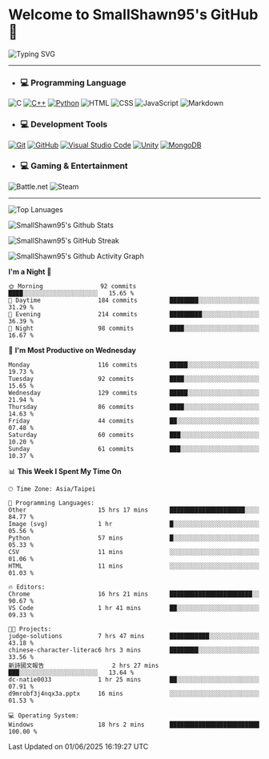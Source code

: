 # Welcome to SmallShawn95's GitHub 👋

![Typing SVG](https://readme-typing-svg.demolab.com/?lines=print("Hello,+world!");printf("Hello,+world!");cout+<<+"Hello,+world!";console.log("Hello,+world!")&center=true&vCenter=true&size=22&random=true)

***
<!-- https://shields.io/, https://simpleicons.org/ -->
* ### 💻 Programming Language
![C](https://img.shields.io/badge/-C-A8B9CC?style=flat-square&logo=c&logoColor=white)
[![C++](https://img.shields.io/badge/-C++-00599C?style=flat-square&logo=cplusplus)](https://cplusplus.com/)
[![Python](https://img.shields.io/badge/-Python-3776AB?style=flat-square&logo=python&logoColor=white)](https://www.python.org/)
![HTML](https://img.shields.io/badge/-HTML-E34F26?style=flat-square&logo=html5&logoColor=white)
![CSS](https://img.shields.io/badge/-CSS-1572B6?style=flat-square&logo=css3)
![JavaScript](https://img.shields.io/badge/-JavaScript-F7DF1E?style=flat-square&logo=javascript&logoColor=white)
![Markdown](https://img.shields.io/badge/-Markdown-000000?style=flat-square&logo=markdown)
* ### 💻 Development Tools
[![Git](https://img.shields.io/badge/-Git-f05032?style=flat-square&logo=git&logoColor=white)](https://git-scm.com/)
[![GitHub](https://img.shields.io/badge/-GitHub-181717?style=flat-square&logo=github)](https://github.com/)
[![Visual Studio Code](https://img.shields.io/badge/-Visual%20Studio%20Code-007ACC?style=flat-square&logo=visualstudiocode)](https://code.visualstudio.com/)
[![Unity](https://img.shields.io/badge/-Unity-000000?style=flat-square&logo=unity)](https://unity.com/)
[![MongoDB](https://img.shields.io/badge/-MongoDB-47A248?style=flat-square&logo=mongodb&logoColor=white)](https://www.mongodb.com/)
* ### 💻 Gaming & Entertainment
![Battle.net](https://img.shields.io/badge/-Battle.net-4381C3?style=flat-square&logo=battledotnet&logoColor=white)
![Steam](https://img.shields.io/badge/-Steam-000000?style=flat-square&logo=steam)
***

<!-- ![GitHub User's Stars](https://img.shields.io/github/stars/smallshawn95?color=orange&label=Stars&labelColor=yellow) -->
<!-- ![GitHub Followers](https://img.shields.io/github/followers/smallshawn95?color=orange&label=Followers&labelColor=FFDBAC) -->

![Top Lanuages](https://github-readme-stats.vercel.app/api/top-langs/?username=smallshawn95&theme=holi&layout=donut&size_weight=0.5&count_weight=0.5&exclude_repo=smallshawn95.github.io)

![SmallShawn95's Github Stats](https://github-readme-stats.vercel.app/api?username=smallshawn95&theme=holi&show_icons=true&rank_icon=github)

![SmallShawn95's GitHub Streak](https://streak-stats.demolab.com/?user=smallshawn95&theme=holi-theme&date_format=M%20j%5B%2C%20Y%5D)

![SmallShawn95's Github Activity Graph](https://github-readme-activity-graph.vercel.app/graph?username=smallshawn95&theme=tokyo-night)

<!-- ![SmallShawn95's WakaTime Stats](https://github-readme-stats.vercel.app/api/wakatime?username=smallshawn95) -->
<!-- ![Repositorie Card](https://github-readme-stats.vercel.app/api/pin/?username=smallshawn95&repo=Python-Discord-Bot-Course&theme=holi) -->
<!-- ![Repositorie Card](https://github-readme-stats.vercel.app/api/pin/?username=smallshawn95&repo=ZeroJudge-Code&theme=holi) -->

<!--START_SECTION:waka-->
**I'm a Night 🦉** 

```text
🌞 Morning                92 commits          ████░░░░░░░░░░░░░░░░░░░░░   15.65 % 
🌆 Daytime                184 commits         ████████░░░░░░░░░░░░░░░░░   31.29 % 
🌃 Evening                214 commits         █████████░░░░░░░░░░░░░░░░   36.39 % 
🌙 Night                  98 commits          ████░░░░░░░░░░░░░░░░░░░░░   16.67 % 
```
📅 **I'm Most Productive on Wednesday** 

```text
Monday                   116 commits         █████░░░░░░░░░░░░░░░░░░░░   19.73 % 
Tuesday                  92 commits          ████░░░░░░░░░░░░░░░░░░░░░   15.65 % 
Wednesday                129 commits         █████░░░░░░░░░░░░░░░░░░░░   21.94 % 
Thursday                 86 commits          ████░░░░░░░░░░░░░░░░░░░░░   14.63 % 
Friday                   44 commits          ██░░░░░░░░░░░░░░░░░░░░░░░   07.48 % 
Saturday                 60 commits          ███░░░░░░░░░░░░░░░░░░░░░░   10.20 % 
Sunday                   61 commits          ███░░░░░░░░░░░░░░░░░░░░░░   10.37 % 
```


📊 **This Week I Spent My Time On** 

```text
🕑︎ Time Zone: Asia/Taipei

💬 Programming Languages: 
Other                    15 hrs 17 mins      █████████████████████░░░░   84.77 % 
Image (svg)              1 hr                █░░░░░░░░░░░░░░░░░░░░░░░░   05.56 % 
Python                   57 mins             █░░░░░░░░░░░░░░░░░░░░░░░░   05.33 % 
CSV                      11 mins             ░░░░░░░░░░░░░░░░░░░░░░░░░   01.06 % 
HTML                     11 mins             ░░░░░░░░░░░░░░░░░░░░░░░░░   01.03 % 

🔥 Editors: 
Chrome                   16 hrs 21 mins      ███████████████████████░░   90.67 % 
VS Code                  1 hr 41 mins        ██░░░░░░░░░░░░░░░░░░░░░░░   09.33 % 

🐱‍💻 Projects: 
judge-solutions          7 hrs 47 mins       ███████████░░░░░░░░░░░░░░   43.18 % 
chinese-character-literac6 hrs 3 mins        ████████░░░░░░░░░░░░░░░░░   33.56 % 
新詩國文報告                   2 hrs 27 mins       ███░░░░░░░░░░░░░░░░░░░░░░   13.64 % 
dc-natie0033             1 hr 25 mins        ██░░░░░░░░░░░░░░░░░░░░░░░   07.91 % 
d9mrobf3j4nqx3a.pptx     16 mins             ░░░░░░░░░░░░░░░░░░░░░░░░░   01.53 % 

💻 Operating System: 
Windows                  18 hrs 2 mins       █████████████████████████   100.00 % 
```


 Last Updated on 01/06/2025 16:19:27 UTC
<!--END_SECTION:waka-->

<!--
**smallshawn95/smallshawn95** is a ✨ _special_ ✨ repository because its `README.md` (this file) appears on your GitHub profile.

- 🔭 I’m currently working on ...
- 🌱 I’m currently learning ...
- 👯 I’m looking to collaborate on ...
- 🤔 I’m looking for help with ...
- 💬 Ask me about ...
- 📫 How to reach me: ...
- 😄 Pronouns: ...
- ⚡ Fun fact: ...
-->
